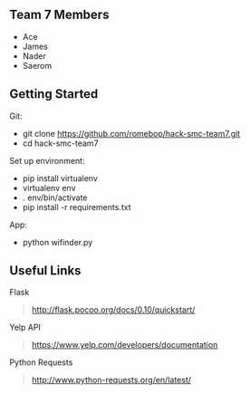 Team 7 Members
--------------
* Ace
* James
* Nader
* Saerom

Getting Started
---------------
Git:

* git clone https://github.com/romebop/hack-smc-team7.git
* cd hack-smc-team7

Set up environment:

* pip install virtualenv
* virtualenv env
* . env/bin/activate
* pip install -r requirements.txt

App:

* python wifinder.py

Useful Links
------------
Flask
> http://flask.pocoo.org/docs/0.10/quickstart/

Yelp API
> https://www.yelp.com/developers/documentation

Python Requests
> http://www.python-requests.org/en/latest/